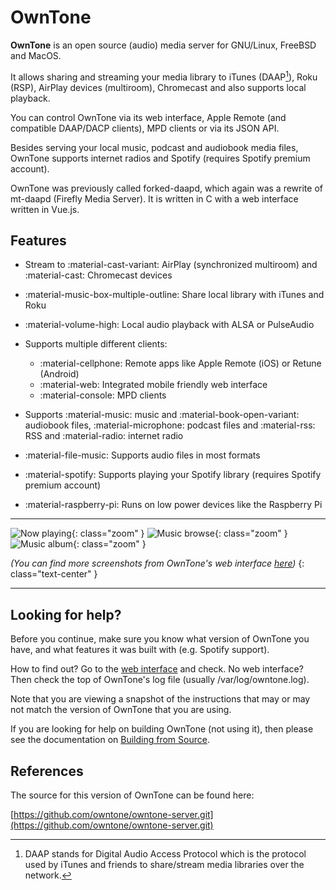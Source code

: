 # OwnTone

**OwnTone** is an open source (audio) media server for GNU/Linux, FreeBSD
and MacOS.

It allows sharing and streaming your media library to iTunes (DAAP[^1]),
Roku (RSP), AirPlay devices (multiroom), Chromecast and also supports local playback.

You can control OwnTone via its web interface, Apple Remote (and compatible
DAAP/DACP clients), MPD clients or via its JSON API.

Besides serving your local music, podcast and audiobook media files,
OwnTone supports internet radios and Spotify (requires Spotify premium account).

OwnTone was previously called forked-daapd, which again was a rewrite of
mt-daapd (Firefly Media Server). It is written in C with a web interface written in Vue.js.

[^1]:
    DAAP stands for Digital Audio Access Protocol which is the protocol used by
    iTunes and friends to share/stream media libraries over the network.

## Features

- Stream to :material-cast-variant: AirPlay (synchronized multiroom) and :material-cast:
  Chromecast devices
- :material-music-box-multiple-outline: Share local library with iTunes and Roku
- :material-volume-high: Local audio playback with ALSA or PulseAudio
- Supports multiple different clients:

    - :material-cellphone: Remote apps like Apple Remote (iOS) or Retune (Android)
    - :material-web: Integrated mobile friendly web interface
    - :material-console: MPD clients

- Supports :material-music: music and :material-book-open-variant:
  audiobook files, :material-microphone: podcast files and :material-rss: RSS
  and :material-radio: internet radio
- :material-file-music: Supports audio files in most formats
- :material-spotify: Supports playing your Spotify library (requires
  Spotify premium account)
- :material-raspberry-pi: Runs on low power devices like the Raspberry Pi

---

![Now playing](images/screenshot-now-playing.png){: class="zoom" }
![Music browse](images/screenshot-music-browse.png){: class="zoom" }
![Music album](images/screenshot-music-album.png){: class="zoom" }

_(You can find more screenshots from OwnTone's web interface [here](web-interface.md))_
{: class="text-center" }

---

## Looking for help?

Before you continue, make sure you know what version of OwnTone you have,
and what features it was built with (e.g. Spotify support).

How to find out? Go to the [web interface](http://owntone.local:3689) and
check. No web interface? Then check the top of OwnTone's log file (usually
/var/log/owntone.log).

Note that you are viewing a snapshot of the instructions that may or may not
match the version of OwnTone that you are using.

If you are looking for help on building OwnTone (not using it), then
please see the documentation on [Building from Source](installation.md).

## References

The source for this version of OwnTone can be found here:

[https://github.com/owntone/owntone-server.git](https://github.com/owntone/owntone-server.git)
